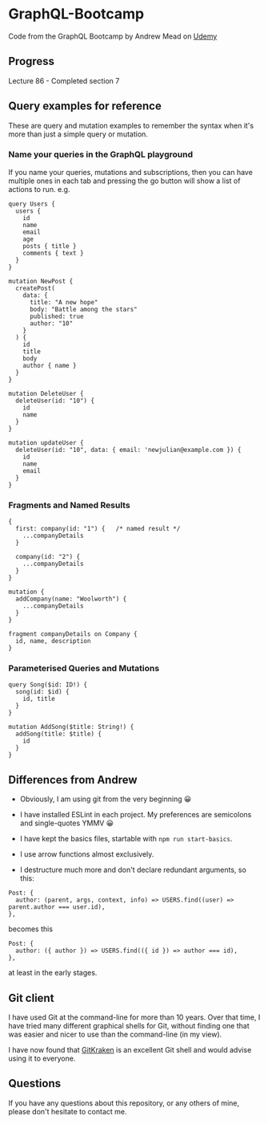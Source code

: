 # GraphQL-Bootcamp
Code from the GraphQL Bootcamp by Andrew Mead on [Udemy](https://www.udemy.com/course/graphql-bootcamp)

## Progress

Lecture 86 - Completed section 7

## Query examples for reference

These are query and mutation examples to remember the syntax when it's more than
just a simple query or mutation.

### Name your queries in the GraphQL playground

If you name your queries, mutations and subscriptions, then you can have
multiple ones in each tab and pressing the go button will show a list
of actions to run. e.g.

```
query Users {
  users {
    id
    name
    email
    age
    posts { title }
    comments { text }
  }
}

mutation NewPost {
  createPost(
    data: {
      title: "A new hope"
      body: "Battle among the stars"
      published: true
      author: "10"
    }
  ) {
    id
    title
    body
    author { name }
  }
}

mutation DeleteUser {
  deleteUser(id: "10") {
    id
    name
  }
}

mutation updateUser {
  deleteUser(id: "10", data: { email: 'newjulian@example.com }) {
    id
    name
    email
  }
}
```

### Fragments and Named Results
```
{
  first: company(id: "1") {   /* named result */
    ...companyDetails
  }

  company(id: "2") {
    ...companyDetails
  }
}

mutation {
  addCompany(name: "Woolworth") {
    ...companyDetails
  }
}

fragment companyDetails on Company {
  id, name, description
}
```

### Parameterised Queries and Mutations
```
query Song($id: ID!) {
  song(id: $id) {
    id, title
  }
}

mutation AddSong($title: String!) {
  addSong(title: $title) {
    id
  }
}
```

## Differences from Andrew

* Obviously, I am using git from the very beginning 😀

* I have installed ESLint in each project. My preferences are semicolons and
  single-quotes YMMV 😀

* I have kept the basics files, startable with `npm run start-basics`.

* I use arrow functions almost exclusively.

* I destructure much more and don't declare redundant arguments, so this:

```
Post: {
  author: (parent, args, context, info) => USERS.find((user) => parent.author === user.id),
},
```

becomes this

```
Post: {
  author: ({ author }) => USERS.find(({ id }) => author === id),
},
```

at least in the early stages.

## Git client

I have used Git at the command-line for more than 10 years. Over that time, I have tried
many different graphical shells for Git, without finding one that was easier
and nicer to use than the command-line (in my view).

I have now found that [GitKraken](https://www.gitkraken.com) is an excellent
Git shell and would advise using it to everyone.

## Questions

If you have any questions about this repository, or any others of mine, please
don't hesitate to contact me.
